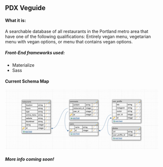 
## PDX Veguide

#### What it is:

A searchable database of all restaurants in the Portland metro area that have one of the following qualifications: Entirely vegan menu, vegetarian menu with vegan options, or menu that contains vegan options.

##### Front-End frameworks used:

* Materialize
* Sass

#### Current Schema Map

![](app/assets/images/schema_map.png)

##### More info coming soon!
